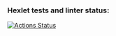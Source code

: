 ### Hexlet tests and linter status:
[![Actions Status](https://github.com/gatakh/layout-designer-project-lvl1/workflows/hexlet-check/badge.svg)](https://github.com/gatakh/layout-designer-project-lvl1/actions)